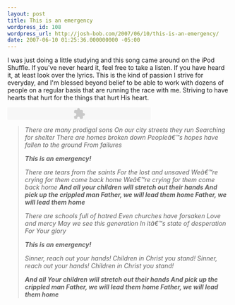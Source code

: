 ```yaml
---
layout: post
title: This is an emergency
wordpress_id: 108
wordpress_url: http://josh-bob.com/2007/06/10/this-is-an-emergency/
date: 2007-06-10 01:25:36.000000000 -05:00
---
```

I was just doing a little studying and this song came around on the iPod Shuffle. If you've never heard it, feel free to take a listen. If you have heard it, at least look over the lyrics. This is the kind of passion I strive for everyday, and I'm blessed beyond belief to be able to work with dozens of people on a regular basis that are running the race with me. Striving to have hearts that hurt for the things that hurt His heart.

<object classid="clsid:d27cdb6e-ae6d-11cf-96b8-444553540000" codebase="http://fpdownload.macromedia.com/pub/shockwave/cabs/flash/swflash.cab#version=8,0,0,0" width="325" height="28" id="divaudio2"><param name="movie" value="http://www.divshare.com/flash/audio?myId=897149-0a9" /><embed src="http://www.divshare.com/flash/audio?myId=897149-0a9" width="325" height="28" name="divaudio2" type="application/x-shockwave-flash" pluginspage="http://www.macromedia.com/go/getflashplayer"></embed></object>
<blockquote><em>There are many prodigal sons
On our city streets they run
Searching for shelter
There are homes broken down
Peopleâ€™s hopes have fallen to the ground
From failures</em>

<em><strong>This is an emergency!</strong></em>

<em>There are tears from the saints
For the lost and unsaved
Weâ€™re crying for them come back home
Weâ€™re crying for them come back home
<strong>And all your children will stretch out their hands
And pick up the crippled man
Father, we will lead them home
Father, we will lead them home</strong></em>

<em>There are schools full of hatred
Even churches have forsaken
Love and mercy
May we see this generation
In itâ€™s state of desperation
For Your glory</em>

<em><strong>This is an emergency!</strong></em>

<em>Sinner, reach out your hands!
Children in Christ you stand!
Sinner, reach out your hands!
Children in Christ you stand!</em>

<em><strong>And all Your children will stretch out their hands
And pick up the crippled man
Father, we will lead them home
Father, we will lead them home</strong></em></blockquote>
